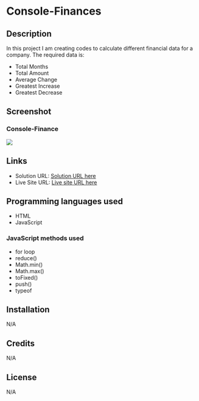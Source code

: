 # Console-Finances

## Description

In this project I am creating codes to calculate different financial data for a company. The required data is:
 - Total Months
 - Total Amount
 - Average Change
 - Greatest Increase
 - Greatest Decrease



## Screenshot

### Console-Finance

![](Screenshot.jpg)



## Links

- Solution URL: [Solution URL here](https://github.com/KodeIva/Console-Finances)
- Live Site URL: [Live site URL here](https://kodeiva.github.io/Console-Finances/)


## Programming languages used

- HTML
- JavaScript


### JavaScript methods used

- for loop
- reduce()
- Math.min()
- Math.max()
- toFixed()
- push()
- typeof

## Installation

 N/A


## Credits

N/A


## License
N/A
